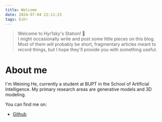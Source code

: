 ```yaml
---
title: Welcome
date: 2024-07-04 22:11:23
tags: Esh!
---
```


> Welcome to Hyr1sky's Station! 🙌\
> I might occasionally write and post some little pieces on this blog. Most of them will probably be short, fragmentary articles meant to record things, but I hope they'll provide you with something useful.

# About me

I'm Weining He, currently a student at BUPT in the School of Artificial Intelligence. My primary research areas are generative models and 3D modeling.

You can find me on:
- [Github](https://github.com/Hyr1sky)

